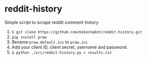 # reddit-history

Simple script to scrape reddit comment history 

1. `$ git clone https://github.com/mikechabot/reddit-history.git`
2. `pip install praw`
3. Rename `praw.default.ini` to `praw.ini`
4. Add your client ID, client secret, username and password.
5. `$ python ./src/reddit-history.py > results.txt`
